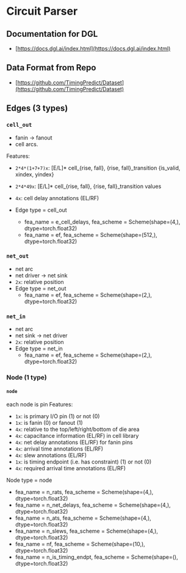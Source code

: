 ﻿# Circuit Parser
## Documentation for DGL
- [https://docs.dgl.ai/index.html](https://docs.dgl.ai/index.html)

## Data Format from Repo
- [https://github.com/TimingPredict/Dataset](https://github.com/TimingPredict/Dataset)

## Edges (3 types)
### `cell_out`
- fanin $\rightarrow$ fanout
- cell arcs.

Features:

-   `2*4*(1+7+7)x`: [E/L]\* cell\_{rise, fall}, {rise, fall}\_transition {is\_valid, xindex, yindex}
-   `2*4*49x`: [E/L]\* cell\_{rise, fall}, {rise, fall}\_transition values
-   `4x`: cell delay annotations (EL/RF)


- Edge type = cell_out
  - fea_name = e_cell_delays, fea_scheme = Scheme(shape=(4,), dtype=torch.float32)
  - fea_name = ef, fea_scheme = Scheme(shape=(512,), dtype=torch.float32)

### `net_out`
- net arc
- net driver $\rightarrow$ net sink
- `2x`: relative position
- Edge type = net_out
  - fea_name = ef, fea_scheme = Scheme(shape=(2,), dtype=torch.float32)

### `net_in`
- net arc
- net sink $\rightarrow$ net driver
- `2x`: relative position
- Edge type = net_in
  - fea_name = ef, fea_scheme = Scheme(shape=(2,), dtype=torch.float32)


### Node (1 type)
#### `node`
each node is pin
Features:
*   `1x`: is primary I/O pin (1) or not (0)
*   `1x`: is fanin (0) or fanout (1)
*   `4x`: relative to the top/left/right/bottom of die area
*   `4x`: capacitance information (EL/RF) in cell library
*   `4x`: net delay annotations (EL/RF) for fanin pins
*   `4x`: arrival time annotations (EL/RF)
*   `4x`: slew annotations (EL/RF)
*   `1x`: is timing endpoint (i.e. has constraint) (1) or not (0)
*   `4x`: required arrival time annotations (EL/RF)

Node type = node
- fea_name = n_rats, fea_scheme = Scheme(shape=(4,), dtype=torch.float32)
- fea_name = n_net_delays, fea_scheme = Scheme(shape=(4,), dtype=torch.float32)
- fea_name = n_ats, fea_scheme = Scheme(shape=(4,), dtype=torch.float32)
- fea_name = n_slews, fea_scheme = Scheme(shape=(4,), dtype=torch.float32)
- fea_name = nf, fea_scheme = Scheme(shape=(10,), dtype=torch.float32)
- fea_name = n_is_timing_endpt, fea_scheme = Scheme(shape=(), dtype=torch.float32)
